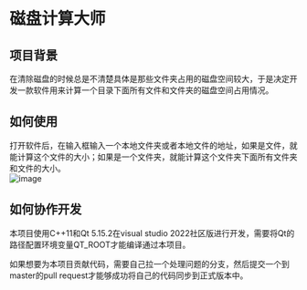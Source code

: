 # 磁盘计算大师

## 项目背景
在清除磁盘的时候总是不清楚具体是那些文件夹占用的磁盘空间较大，于是决定开发一款软件用来计算一个目录下面所有文件和文件夹的磁盘空间占用情况。

## 如何使用
打开软件后，在输入框输入一个本地文件夹或者本地文件的地址，如果是文件，就能计算这个文件的大小；如果是一个文件夹，就能计算这个文件夹下面所有文件夹和文件的大小。  
![image](https://github.com/wh19981224/MemoryMaster/tree/master/res/images/MemoryMasterShortcut.png)

## 如何协作开发
本项目使用C++11和Qt 5.15.2在visual studio 2022社区版进行开发，需要将Qt的路径配置环境变量QT_ROOT才能编译通过本项目。  
  
如果想要为本项目贡献代码，需要自己拉一个处理问题的分支，然后提交一个到master的pull request才能够成功将自己的代码同步到正式版本中。